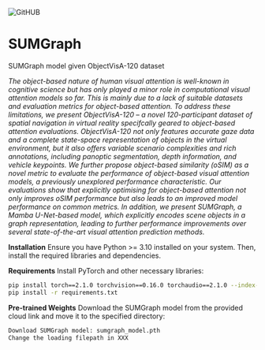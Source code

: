 
![GitHUB](https://github.com/user-attachments/assets/26a90352-eb52-4f8b-8d2a-ca7406a4978d)


# SUMGraph
SUMGraph model given ObjectVisA-120 dataset

*The object-based nature of human visual attention is well-known in cognitive science but has only played a minor role in computational visual attention models so far. This is mainly due to a lack of suitable datasets and evaluation metrics for object-based attention. To address these limitations, we present ObjectVisA-120 – a novel 120-participant dataset of spatial navigation in virtual reality specifcally geared to object-based attention evaluations. ObjectVisA-120 not only features accurate gaze data and a complete state-space representation of objects in the virtual environment, but it also offers variable scenario complexities and rich annotations, including panoptic segmentation, depth information, and vehicle keypoints. We further propose object-based similarity (oSIM) as a novel metric to evaluate the performance of object-based visual attention models, a previously unexplored performance characteristic. Our evaluations show that explicitly optimising for object-based attention not only improves oSIM performance but also leads to an improved model performance on common metrics. In addition, we present SUMGraph, a Mamba U-Net-based model, which explicitly encodes scene objects in a graph representation, leading to further performance improvements over several state-of-the-art visual attention prediction methods.*

**Installation**
Ensure you have Python >= 3.10 installed on your system. Then, install the required libraries and dependencies.

**Requirements**
Install PyTorch and other necessary libraries:
```bash
pip install torch==2.1.0 torchvision==0.16.0 torchaudio==2.1.0 --index-url https://download.pytorch.org/whl/cu121
pip install -r requirements.txt
```

**Pre-trained Weights**
Download the SUMGraph model from the provided cloud link and move it to the specified directory:
```bash
Download SUMGraph model: sumgraph_model.pth
Change the loading filepath in XXX
```


